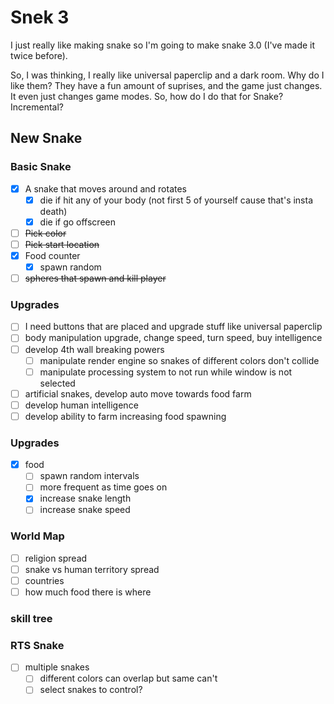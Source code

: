 # Snek 3
I just really like making snake so I'm going to make snake 3.0 (I've made it twice before).

So, I was thinking, I really like universal paperclip and a dark room.
Why do I like them? 
They have a fun amount of suprises, and the game just changes.
It even just changes game modes.
So, how do I do that for Snake? 
Incremental?

## New Snake

### Basic Snake
- [x] A snake that moves around and rotates
    - [x] die if hit any of your body (not first 5 of yourself cause that's insta death)
    - [x] die if go offscreen
- [ ] ~~Pick color~~
- [ ] ~~Pick start location~~
- [x] Food counter
    - [x] spawn random

- [ ] ~~spheres that spawn and kill player~~

### Upgrades
- [ ] I need buttons that are placed and upgrade stuff like universal paperclip
- [ ] body manipulation upgrade, change speed, turn speed, buy intelligence
- [ ] develop 4th wall breaking powers
    - [ ] manipulate render engine so snakes of different colors don't collide
    - [ ] manipulate processing system to not run while window is not selected
- [ ] artificial snakes, develop auto move towards food farm
- [ ] develop human intelligence
- [ ] develop ability to farm increasing food spawning

### Upgrades
- [x] food
    - [ ] spawn random intervals
    - [ ] more frequent as time goes on
    - [x] increase snake length
    - [ ] increase snake speed

### World Map
- [ ] religion spread
- [ ] snake vs human territory spread
- [ ] countries
- [ ] how much food there is where

### skill tree

### RTS Snake
- [ ] multiple snakes
    - [ ] different colors can overlap but same can't
    - [ ] select snakes to control?
